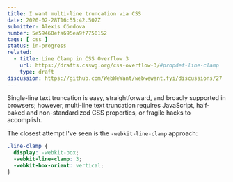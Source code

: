 ```yaml
---
title: I want multi-line truncation via CSS
date: 2020-02-28T16:55:42.502Z
submitter: Alexis Córdova
number: 5e59460efa695ea9f7750152
tags: [ css ]
status: in-progress
related: 
  - title: Line Clamp in CSS Overflow 3
    url: https://drafts.csswg.org/css-overflow-3/#propdef-line-clamp
    type: draft
discussion: https://github.com/WebWeWant/webwewant.fyi/discussions/27
---
```


Single-line text truncation is easy, straightforward, and broadly supported in browsers; however, multi-line text truncation requires JavaScript, half-baked and non-standardized CSS properties, or fragile hacks to accomplish.

The closest attempt I've seen is the `-webkit-line-clamp` approach:

```css
.line-clamp {
  display: -webkit-box;
  -webkit-line-clamp: 3;
  -webkit-box-orient: vertical;  
}
```

